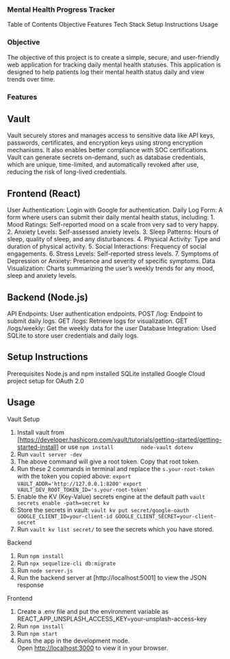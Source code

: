 ### Mental Health Progress Tracker  
Table of Contents
Objective
Features
Tech Stack
Setup Instructions
Usage


### Objective
The objective of this project is to create a simple, secure, and user-friendly web application for tracking daily mental health statuses. This application is designed to help patients log their mental health status daily and view trends over time.

### Features
## Vault 
Vault securely stores and manages access to sensitive data like API keys, passwords, certificates, and encryption keys using strong encryption mechanisms. It also enables better compliance with SOC certifications. Vault can generate secrets on-demand, such as database credentials, which are unique, time-limited, and automatically revoked after use, reducing the risk of long-lived credentials.

## Frontend (React)
User Authentication: Login with Google for authentication.
Daily Log Form: A form where users can submit their daily mental health status, including:
    1. Mood Ratings: Self-reported mood on a scale from very sad to very happy.
    2. Anxiety Levels: Self-assessed anxiety levels.
    3. Sleep Patterns: Hours of sleep, quality of sleep, and any disturbances.
    4. Physical Activity: Type and duration of physical activity.
    5. Social Interactions: Frequency of social engagements.
    6. Stress Levels: Self-reported stress levels.
    7. Symptoms of Depression or Anxiety: Presence and severity of specific symptoms.
Data Visualization: Charts summarizing the user’s weekly trends for any mood, sleep and anxiety levels.

## Backend (Node.js)
API Endpoints:
User authentication endpoints.
POST /log: Endpoint to submit daily logs.
GET /logs: Retrieve logs for visualization.
GET /logs/weekly: Get the weekly data for the user
Database Integration: Used SQLite to store user credentials and daily logs.

## Setup Instructions
Prerequisites
Node.js and npm installed
SQLite installed
Google Cloud project setup for OAuth 2.0


## Usage
Vault Setup
1. Install vault from [https://developer.hashicorp.com/vault/tutorials/getting-started/getting-started-install] or use `npm install         node-vault dotenv`
2. Run `vault server -dev`
3. The above command will give a root token. Copy that root token.
4. Run these 2 commands in terminal and replace the `s.your-root-token` with the token you copied above:
        `export VAULT_ADDR='http://127.0.0.1:8200'`
        `export VAULT_DEV_ROOT_TOKEN_ID='s.your-root-token'`
5. Enable the KV (Key-Value) secrets engine at the default path
        `vault secrets enable -path=secret kv`
6. Store the secrets in vault:
        `vault kv put secret/google-oauth GOOGLE_CLIENT_ID=your-client-id GOOGLE_CLIENT_SECRET=your-client-secret`
7. Run `vault kv list secret/` to see the secrets which you have stored.

Backend
1. Run `npm install`
2. Run `npx sequelize-cli db:migrate`    
3. Run `node server.js`        
4. Run the backend server at [http://localhost:5001] to view the JSON response

Frontend        
1. Create a .env file and put the environment variable as REACT_APP_UNSPLASH_ACCESS_KEY=your-unsplash-access-key
2. Run `npm install`
3. Run `npm start`
4. Runs the app in the development mode.\
        Open [http://localhost:3000](http://localhost:3000) to view it in your browser.

